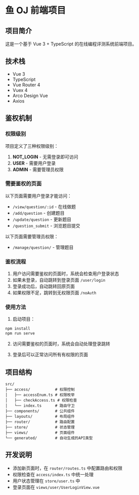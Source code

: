 # 鱼 OJ 前端项目

## 项目简介

这是一个基于 Vue 3 + TypeScript 的在线编程评测系统前端项目。

## 技术栈

- Vue 3
- TypeScript
- Vue Router 4
- Vuex 4
- Arco Design Vue
- Axios

## 鉴权机制

### 权限级别

项目定义了三种权限级别：

1. **NOT_LOGIN** - 无需登录即可访问
2. **USER** - 需要用户登录
3. **ADMIN** - 需要管理员权限

### 需要鉴权的页面

以下页面需要用户登录才能访问：

- `/view/question/:id` - 在线做题
- `/add/question` - 创建题目
- `/update/question` - 更新题目
- `/question_submit` - 浏览题目提交

以下页面需要管理员权限：

- `/manage/question/` - 管理题目

### 鉴权流程

1. 用户访问需要鉴权的页面时，系统会检查用户登录状态
2. 如果未登录，自动跳转到登录页面 `/user/login`
3. 登录成功后，自动跳转回原页面
4. 如果权限不足，跳转到无权限页面 `/noAuth`

### 使用方法

1. 启动项目：
```bash
npm install
npm run serve
```

2. 访问需要鉴权的页面时，系统会自动处理登录跳转

3. 登录后可以正常访问所有有权限的页面

## 项目结构

```
src/
├── access/           # 权限控制
│   ├── accessEnum.ts # 权限枚举
│   ├── checkAccess.ts # 权限检查
│   └── index.ts      # 路由守卫
├── components/       # 公共组件
├── layouts/          # 布局组件
├── router/           # 路由配置
├── store/            # 状态管理
├── views/            # 页面组件
└── generated/        # 自动生成的API类型
```

## 开发说明

- 添加新页面时，在 `router/routes.ts` 中配置路由和权限
- 权限检查在 `access/index.ts` 中统一处理
- 用户状态管理在 `store/user.ts` 中
- 登录页面在 `views/user/UserLoginView.vue`
